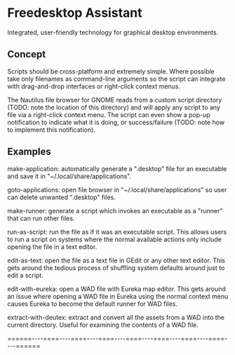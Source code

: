 # Freedesktop Assistant

Integrated, user-friendly technology for graphical desktop environments.

## Concept

Scripts should be cross-platform and extremely simple. Where possible
take only filenames as command-line arguments so the script can
integrate with drag-and-drop interfaces or right-click context menus.

The Nautilus file browser for GNOME reads from a custom script directory
(TODO: note the location of this directory) and will apply any script to
any file via a right-click context menu. The script can even show a
pop-up notification to indicate what it is doing, or success/failure
(TODO: note how to implement this notification).

## Examples

make-application: automatically generate a ".desktop" file for an
executable and save it in "~/.local/share/applications".

goto-applications: open file browser in "~/.local/share/applications" so
user can delete unwanted ".desktop" files.

make-runner: generate a script which invokes an executable as a "runner"
that can run other files.

run-as-script: run the file as if it was an executable script. This
allows users to run a script on systems where the normal available
actions only include opening the file in a text editor.

edit-as-text: open the file as a text file in GEdit or any other text
editor. This gets around the tedious process of shuffling system
defaults around just to edit a script.

edit-with-eureka: open a WAD file with Eureka map editor. This gets
around an issue where opening a WAD file in Eureka using the normal
context menu causes Eureka to become the default runner for WAD files.

extract-with-deutex: extract and convert all the assets from a WAD into
the current directory. Useful for examining the contents of a WAD file.

======----====----====----====----====----====----====----====----======
